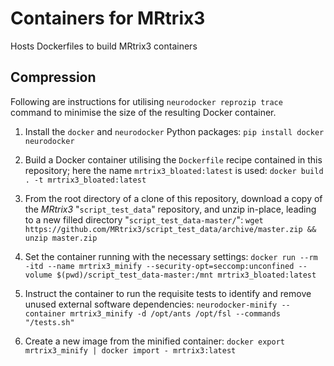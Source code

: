 # Containers for MRtrix3

Hosts Dockerfiles to build MRtrix3 containers

## Compression

Following are instructions for utilising `neurodocker reprozip trace` command to minimise the size of the resulting Docker container.

1.  Install the `docker` and `neurodocker` Python packages:
    `pip install docker neurodocker`

1.  Build a Docker container utilising the `Dockerfile` recipe contained in this repository; here the name `mrtrix3_bloated:latest` is used:
    `docker build . -t mrtrix3_bloated:latest`

1.  From the root directory of a clone of this repository, download a copy of the *MRtrix3* "`script_test_data`" repository, and unzip in-place, leading to a new filled directory "`script_test_data-master/`":
    `wget https://github.com/MRtrix3/script_test_data/archive/master.zip && unzip master.zip`

1.  Set the container running with the necessary settings:
    `docker run --rm -itd --name mrtrix3_minify --security-opt=seccomp:unconfined --volume $(pwd)/script_test_data-master:/mnt mrtrix3_bloated:latest`

1.  Instruct the container to run the requisite tests to identify and remove unused external software dependencies:
    `neurodocker-minify --container mrtrix3_minify -d /opt/ants /opt/fsl --commands "/tests.sh"`

1.  Create a new image from the minified container:
    `docker export mrtrix3_minify | docker import - mrtrix3:latest`

